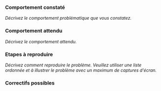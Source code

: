 ### Comportement constaté

*Décrivez le comportement problématique que vous constatez.*

### Comportement attendu

*Décrivez le comportement attendu.*

### Etapes à reproduire

*Décrivez comment reproduire le problème. Veuillez utiliser une liste ordonnée et à illustrer le problème avec un maximum de captures d'écran.*

### Correctifs possibles
